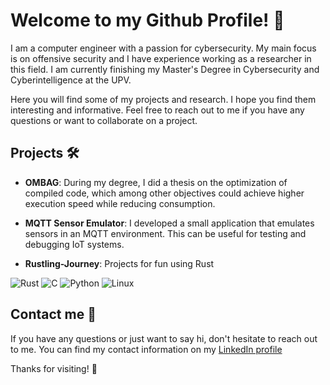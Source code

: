 # Welcome to my Github Profile! 🚀

I am a computer engineer with a passion for cybersecurity. My main focus is on offensive security and I have experience working as a researcher in this field. I am currently finishing my Master's Degree in Cybersecurity and Cyberintelligence at the UPV.

Here you will find some of my projects and research. I hope you find them interesting and informative. Feel free to reach out to me if you have any questions or want to collaborate on a project.

## Projects 🛠

- **OMBAG**: During my degree, I did a thesis on the optimization of compiled code, which among other objectives could achieve higher execution speed while reducing consumption.


- **MQTT Sensor Emulator**: I developed a small application that emulates sensors in an MQTT environment. This can be useful for testing and debugging IoT systems.

- **Rustling-Journey**: Projects for fun using Rust

![Rust](https://img.shields.io/badge/Rust-000000?style=for-the-badge&logo=rust&logoColor=white&color=000000)
![C](https://img.shields.io/badge/C-00599C?style=for-the-badge&logo=c&logoColor=white&color=00599C)
![Python](https://img.shields.io/badge/Python-3776AB?style=for-the-badge&logo=python&logoColor=white&color=3776AB)
![Linux](https://img.shields.io/badge/Linux-FCC624?style=for-the-badge&logo=linux&logoColor=black&color=FCC624)

## Contact me 📱

If you have any questions or just want to say hi, don't hesitate to reach out to me. You can find my contact information on my [LinkedIn profile](https://www.linkedin.com/in/sergio-benlloch-l%C3%B3pez-a606621b5/)

Thanks for visiting! 🙏
